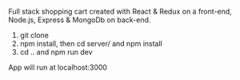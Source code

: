 Full stack shopping cart created with React & Redux on a front-end, Node.js, Express & MongoDb on back-end.

1. git clone
2. npm install, then cd server/ and npm install
3. cd .. and npm run dev

App will run at localhost:3000
